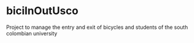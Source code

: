 # biciInOutUsco
Project to manage the entry and exit of bicycles and students of the south colombian university
